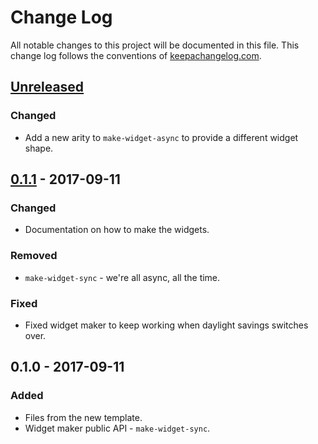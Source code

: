 # Change Log
All notable changes to this project will be documented in this file. This change log follows the conventions of [keepachangelog.com](http://keepachangelog.com/).

## [Unreleased]
### Changed
- Add a new arity to `make-widget-async` to provide a different widget shape.

## [0.1.1] - 2017-09-11
### Changed
- Documentation on how to make the widgets.

### Removed
- `make-widget-sync` - we're all async, all the time.

### Fixed
- Fixed widget maker to keep working when daylight savings switches over.

## 0.1.0 - 2017-09-11
### Added
- Files from the new template.
- Widget maker public API - `make-widget-sync`.

[Unreleased]: https://github.com/your-name/dataserver-scheduler/compare/0.1.1...HEAD
[0.1.1]: https://github.com/your-name/dataserver-scheduler/compare/0.1.0...0.1.1
